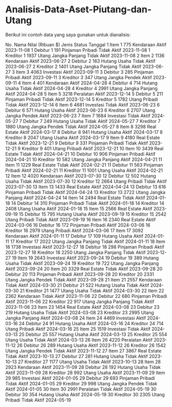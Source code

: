 # Analisis-Data-Aset-Piutang-dan-Utang

Berikut ini contoh data yang saya gunakan untuk dianalisis:

No.	Nama	Nilai (Ribuan $)	Jenis	Status	Tanggal
1	Item 1	775	Kendaraan	Aktif	2023-11-08
1	Debitur 1	191	Pinjaman Pribadi	Tidak Aktif	2023-11-08
1	Kreditor 1	1937	Utang Jangka Panjang	Tidak Aktif	2023-11-08
2	Item 2	1136	Kendaraan	Aktif	2023-06-27
2	Debitur 2	163	Hutang Usaha	Tidak Aktif	2023-06-27
2	Kreditor 2	1401	Utang Jangka Panjang	Tidak Aktif	2023-06-27
3	Item 3	4063	Investasi	Aktif	2023-09-11
3	Debitur 3	285	Pinjaman Pribadi	Aktif	2023-09-11
3	Kreditor 3	347	Utang Jangka Pendek	Aktif	2023-09-11
4	Item 4	401	Kendaraan	Aktif	2024-04-28
4	Debitur 4	714	Hutang Usaha	Tidak Aktif	2024-04-28
4	Kreditor 4	2991	Utang Jangka Panjang	Aktif	2024-04-28
5	Item 5	3218	Peralatan	Aktif	2023-12-14
5	Debitur 5	211	Pinjaman Pribadi	Tidak Aktif	2023-12-14
5	Kreditor 5	1782	Utang Pribadi	Tidak Aktif	2023-12-14
6	Item 6	4681	Investasi	Tidak Aktif	2023-06-23
6	Debitur 6	571	Hutang Usaha	Aktif	2023-06-23
6	Kreditor 6	2707	Utang Jangka Pendek	Aktif	2023-06-23
7	Item 7	1684	Investasi	Tidak Aktif	2024-05-27
7	Debitur 7	249	Hutang Usaha	Tidak Aktif	2024-05-27
7	Kreditor 7	1880	Utang Jangka Pendek	Tidak Aktif	2024-05-27
8	Item 8	3298	Real Estate	Aktif	2024-03-17
8	Debitur 8	941	Hutang Usaha	Aktif	2024-03-17
8	Kreditor 8	2047	Utang Usaha	Aktif	2024-03-17
9	Item 9	4180	Real Estate	Tidak Aktif	2023-12-21
9	Debitur 9	331	Pinjaman Pribadi	Tidak Aktif	2023-12-21
9	Kreditor 9	401	Utang Pribadi	Aktif	2023-12-21
10	Item 10	3439	Real Estate	Tidak Aktif	2024-04-21
10	Debitur 10	906	Pinjaman Pribadi	Aktif	2024-04-21
10	Kreditor 10	582	Utang Jangka Panjang	Aktif	2024-04-21
11	Item 11	1229	Real Estate	Tidak Aktif	2024-02-21
11	Debitur 11	563	Pinjaman Pribadi	Aktif	2024-02-21
11	Kreditor 11	1001	Utang Usaha	Aktif	2024-02-21
12	Item 12	4020	Kendaraan	Aktif	2023-07-30
12	Debitur 12	502	Hutang Usaha	Tidak Aktif	2023-07-30
12	Kreditor 12	2664	Utang Pribadi	Tidak Aktif	2023-07-30
13	Item 13	1433	Real Estate	Aktif	2024-04-24
13	Debitur 13	616	Pinjaman Pribadi	Tidak Aktif	2024-04-24
13	Kreditor 13	2722	Utang Jangka Panjang	Aktif	2024-04-24
14	Item 14	2494	Real Estate	Tidak Aktif	2024-01-18
14	Debitur 14	310	Pinjaman Pribadi	Tidak Aktif	2024-01-18
14	Kreditor 14	2408	Utang Usaha	Aktif	2024-01-18
15	Item 15	2566	Real Estate	Aktif	2023-09-19
15	Debitur 15	795	Hutang Usaha	Aktif	2023-09-19
15	Kreditor 15	2542	Utang Pribadi	Tidak Aktif	2023-09-19
16	Item 16	2340	Real Estate	Aktif	2024-03-06
16	Debitur 16	172	Pinjaman Pribadi	Aktif	2024-03-06
16	Kreditor 16	2979	Utang Pribadi	Aktif	2024-03-06
17	Item 17	3092	Kendaraan	Aktif	2024-01-11
17	Debitur 17	109	Hutang Usaha	Aktif	2024-01-11
17	Kreditor 17	2022	Utang Jangka Panjang	Tidak Aktif	2024-01-11
18	Item 18	1738	Investasi	Aktif	2023-12-27
18	Debitur 18	298	Pinjaman Pribadi	Aktif	2023-12-27
18	Kreditor 18	2250	Utang Jangka Panjang	Tidak Aktif	2023-12-27
19	Item 19	2643	Investasi	Aktif	2023-09-24
19	Debitur 19	389	Hutang Usaha	Tidak Aktif	2023-09-24
19	Kreditor 19	722	Utang Jangka Panjang	Aktif	2023-09-24
20	Item 20	3329	Real Estate	Tidak Aktif	2023-09-28
20	Debitur 20	113	Pinjaman Pribadi	Aktif	2023-09-28
20	Kreditor 20	2331	Utang Jangka Pendek	Tidak Aktif	2023-09-28
21	Item 21	2557	Kendaraan	Tidak Aktif	2024-03-30
21	Debitur 21	522	Hutang Usaha	Tidak Aktif	2024-03-30
21	Kreditor 21	1477	Utang Usaha	Tidak Aktif	2024-03-30
22	Item 22	2362	Kendaraan	Tidak Aktif	2023-11-06
22	Debitur 22	680	Pinjaman Pribadi	Aktif	2023-11-06
22	Kreditor 22	917	Utang Jangka Panjang	Tidak Aktif	2023-11-06
23	Item 23	1454	Real Estate	Aktif	2024-03-08
23	Debitur 23	219	Hutang Usaha	Tidak Aktif	2024-03-08
23	Kreditor 23	2995	Utang Jangka Panjang	Aktif	2024-03-08
24	Item 24	4469	Investasi	Aktif	2024-03-16
24	Debitur 24	91	Hutang Usaha	Aktif	2024-03-16
24	Kreditor 24	714	Utang Pribadi	Aktif	2024-03-16
25	Item 25	1519	Investasi	Tidak Aktif	2024-03-13
25	Debitur 25	557	Hutang Usaha	Aktif	2024-03-13
25	Kreditor 25	554	Utang Usaha	Tidak Aktif	2024-03-13
26	Item 26	4220	Peralatan	Aktif	2023-11-12
26	Debitur 26	289	Hutang Usaha	Aktif	2023-11-12
26	Kreditor 26	1542	Utang Jangka Pendek	Tidak Aktif	2023-11-12
27	Item 27	3867	Real Estate	Tidak Aktif	2023-10-13
27	Debitur 27	281	Hutang Usaha	Tidak Aktif	2023-10-13
27	Kreditor 27	1177	Utang Usaha	Tidak Aktif	2023-10-13
28	Item 28	2923	Kendaraan	Aktif	2023-11-09
28	Debitur 28	192	Hutang Usaha	Tidak Aktif	2023-11-09
28	Kreditor 28	992	Utang Usaha	Aktif	2023-11-09
29	Item 29	985	Investasi	Aktif	2024-01-05
29	Debitur 29	693	Pinjaman Pribadi	Tidak Aktif	2024-01-05
29	Kreditor 29	998	Utang Jangka Pendek	Tidak Aktif	2024-01-05
30	Item 30	2991	Peralatan	Tidak Aktif	2024-05-19
30	Debitur 30	354	Hutang Usaha	Aktif	2024-05-19
30	Kreditor 30	2305	Utang Pribadi	Tidak Aktif	2024-05-19
